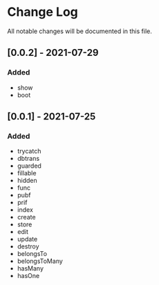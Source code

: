 # Change Log

All notable changes will be documented in this file.

## [0.0.2] - 2021-07-29

### Added

- show
- boot

## [0.0.1] - 2021-07-25

### Added

- trycatch
- dbtrans
- guarded
- fillable
- hidden
- func
- pubf
- prif
- index
- create
- store
- edit
- update
- destroy
- belongsTo
- belongsToMany
- hasMany
- hasOne
